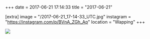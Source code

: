 +++
date = 2017-06-21 17:14:33
title = "2017-06-21"

[extra]
image = "/2017-06-21_17-14-33_UTC.jpg"
instagram = "https://instagram.com/p/BVnA_ZGh_Ap"
location = "Wapping"
+++

<img src="/2017-06-21_17-14-33_UTC.jpg" />
